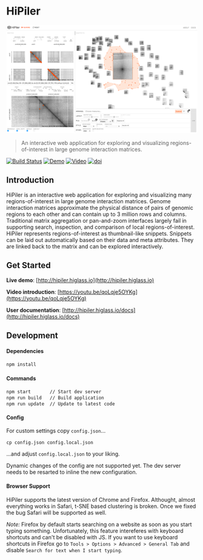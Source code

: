 # HiPiler

![HiPiler's interface](teaser.png?raw=true)

> An interactive web application for exploring and visualizing regions-of-interest in large genome interaction matrices.

[![Build Status](https://img.shields.io/travis/flekschas/hipiler/master.svg?colorB=6357ff)](https://travis-ci.org/flekschas/hipiler)
[![Demo](https://img.shields.io/badge/demo-running-red.svg?colorB=f25100)](http://hipiler.higlass.io)
[![Video](https://img.shields.io/badge/video-awesome-red.svg?colorB=f25100)](https://youtu.be/qoLqje5OYKg)
[![doi](https://img.shields.io/badge/doi-10.1109%2FTVCG.2017.2745978-red.svg?colorB=f25100)](https://doi.org/10.1109/TVCG.2017.2745978)

## Introduction

HiPiler is an interactive web application for exploring and visualizing many regions-of-interest in large genome interaction matrices. Genome interaction matrices approximate the physical distance of pairs of genomic regions to each other and can contain up to 3 million rows and columns. Traditional matrix aggregation or pan-and-zoom interfaces largely fail in supporting search, inspection, and comparison of local regions-of-interest. HiPiler represents regions-of-interest as thumbnail-like snippets. Snippets can be laid out automatically based on their data and meta attributes. They are linked back to the matrix and can be explored interactively.

## Get Started

**Live demo**: [http://hipiler.higlass.io](http://hipiler.higlass.io)

**Video introduction**: [https://youtu.be/qoLqje5OYKg](https://youtu.be/qoLqje5OYKg)

**User documentation**: [http://hipiler.higlass.io/docs](http://hipiler.higlass.io/docs)

## Development

#### Dependencies

```bash
npm install
```

#### Commands

```
npm start       // Start dev server
npm run build   // Build application
npm run update  // Update to latest code
```

#### Config

For custom settings copy `config.json`...

```
cp config.json config.local.json
```

...and adjust `config.local.json` to your liking.

Dynamic changes of the config are not supported yet. The dev server needs to be resarted to inline the new configuration.


#### Browser Support

HiPiler supports the latest version of Chrome and Firefox. Althought, almost everything works in Safari, t-SNE based clustering is broken. Once we fixed the bug Safari will be supported as well.

_Note:_ Firefox by default starts searching on a website as soon as you start typing something. Unfortunately, this feature intereferes with keyboard shortcuts and can't be disabled with JS. If you want to use keyboard shortcuts in Firefox go to `Tools > Options > Advanced > General Tab` and disable `Search for text when I start typing`.
